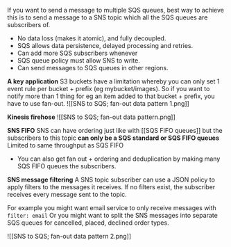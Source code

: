 If you want to send a message to multiple SQS queues, best way to achieve this is to send a message to a SNS topic which all the SQS queues are subscribers of.
- No data loss (makes it atomic), and fully decoupled.
- SQS allows data persistence, delayed processing and retries.
- Can add more SQS subscribers whenever
- SQS queue policy must allow SNS to write.
- Can send messages to SQS queues in other regions.

**A key application**
S3 buckets have a limitation whereby you can only set 1 event rule per bucket + prefix (eg mybucket/images).
So if you want to notify more than 1 thing for eg an item added to that bucket + prefix, you have to use fan-out.
![[SNS to SQS; fan-out data pattern 1.png]]


**Kinesis firehose**
![[SNS to SQS; fan-out data pattern.png]]

**SNS FIFO**
SNS can have ordering just like with [[SQS FIFO queues]] but the subscribers to this topic **can only be a SQS standard or SQS FIFO queues**
Limited to same throughput as SQS FIFO
- You can also get fan out + ordering and deduplication by making many SQS FIFO queues the subscribers.

**SNS message filtering**
A SNS topic subscriber can use a JSON policy to apply filters to the messages it receives.
If no filters exist, the subscriber receives every message sent to the topic.

For example you might want email service to only receive messages with `filter: email`
Or you might want to split the SNS messages into separate SQS queues for cancelled, placed, declined order types.

![[SNS to SQS; fan-out data pattern 2.png]]